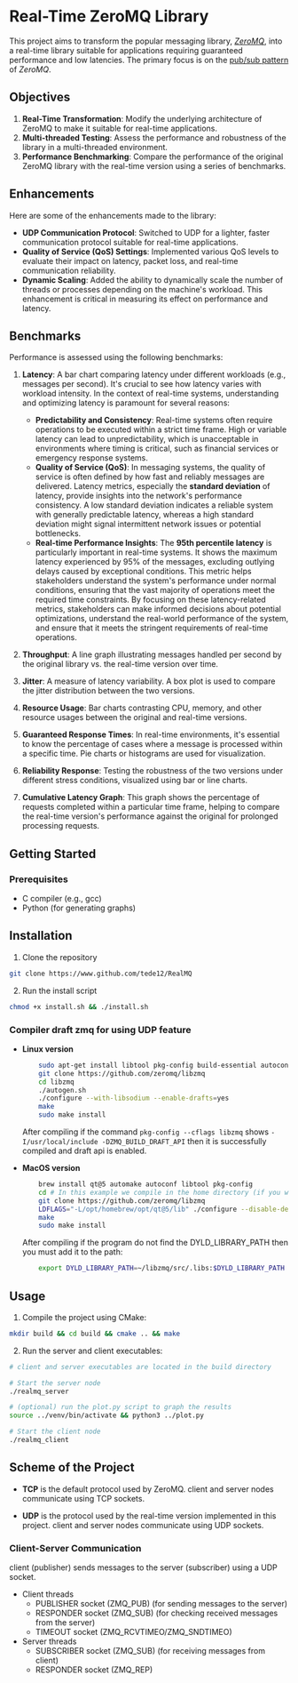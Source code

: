 # Real-Time ZeroMQ Library

This project aims to transform the popular messaging library, [*ZeroMQ*](https://zeromq.org), into a real-time library
suitable for applications
requiring guaranteed performance and low latencies. The primary focus is on
the [pub/sub pattern](https://zguide.zeromq.org/docs/chapter5/) of *ZeroMQ*.

## Objectives

1. **Real-Time Transformation**: Modify the underlying architecture of ZeroMQ to make it suitable for real-time
   applications.
2. **Multi-threaded Testing**: Assess the performance and robustness of the library in a multi-threaded environment.
3. **Performance Benchmarking**: Compare the performance of the original ZeroMQ library with the real-time version using
   a series of benchmarks.

## Enhancements

Here are some of the enhancements made to the library:

- **UDP Communication Protocol**: Switched to UDP for a lighter, faster communication protocol suitable for real-time
  applications.
- **Quality of Service (QoS) Settings**: Implemented various QoS levels to evaluate their impact on latency, packet
  loss, and
  real-time communication reliability.
- **Dynamic Scaling**: Added the ability to dynamically scale the number of threads or processes depending on the
  machine's
  workload. This enhancement is critical in measuring its effect on performance and latency.

## Benchmarks

Performance is assessed using the following benchmarks:

1. **Latency**: A bar chart comparing latency under different workloads (e.g., messages per second). It's crucial to see
   how
   latency varies with workload intensity. In the context of real-time systems, understanding and optimizing latency is
   paramount for several reasons:

    - **Predictability and Consistency**: Real-time systems often require operations to be executed within a strict time
      frame.
      High or variable latency can lead to unpredictability, which is unacceptable in environments where timing is
      critical, such as financial services or emergency response systems.
    - **Quality of Service (QoS)**: In messaging systems, the quality of service is often defined by how fast and
      reliably messages are delivered.
      Latency metrics, especially the **standard deviation** of latency, provide insights into the network's performance
      consistency. A low standard deviation indicates a reliable system with generally predictable latency, whereas a
      high standard deviation might signal intermittent network issues or potential bottlenecks.
    - **Real-time Performance Insights**: The **95th percentile latency** is particularly important in real-time
      systems. It shows the maximum latency experienced by 95% of the messages, excluding outlying delays caused by
      exceptional conditions. This metric helps stakeholders understand the system's performance under normal
      conditions, ensuring that the vast majority of operations meet the required time constraints.
      By focusing on these latency-related metrics, stakeholders can make informed decisions about potential
      optimizations, understand the real-world performance of the system, and ensure that it meets the stringent
      requirements of real-time operations.

2. **Throughput**: A line graph illustrating messages handled per second by the original library vs. the real-time
   version over
   time.
3. **Jitter**: A measure of latency variability. A box plot is used to compare the jitter distribution between the two
   versions.
4. **Resource Usage**: Bar charts contrasting CPU, memory, and other resource usages between the original and real-time
   versions.
5. **Guaranteed Response Times**: In real-time environments, it's essential to know the percentage of cases where a
   message is
   processed within a specific time. Pie charts or histograms are used for visualization.
6. **Reliability Response**: Testing the robustness of the two versions under different stress conditions, visualized
   using bar
   or line charts.
7. **Cumulative Latency Graph**: This graph shows the percentage of requests completed within a particular time frame,
   helping
   to compare the real-time version's performance against the original for prolonged processing requests.

## Getting Started

### Prerequisites

- C compiler (e.g., gcc)
- Python (for generating graphs)

## Installation

1. Clone the repository

```bash
git clone https://www.github.com/tede12/RealMQ
```

2. Run the install script

```bash
chmod +x install.sh && ./install.sh
```

### Compiler draft zmq for using UDP feature

- **Linux version**

    ```bash
        sudo apt-get install libtool pkg-config build-essential autoconf automake
        git clone https://github.com/zeromq/libzmq
        cd libzmq
        ./autogen.sh
        ./configure --with-libsodium --enable-drafts=yes
        make
        sudo make install
    ```
  After compiling if the command `pkg-config --cflags libzmq` shows `-I/usr/local/include -DZMQ_BUILD_DRAFT_API` then it is successfully compiled and draft api is enabled.

- **MacOS version**

    ```bash
        brew install qt@5 automake autoconf libtool pkg-config
        cd # In this example we compile in the home directory (if you want to change the directory, you must change the path in the CMakelists.txt file)
        git clone https://github.com/zeromq/libzmq
        LDFLAGS="-L/opt/homebrew/opt/qt@5/lib" ./configure --disable-dependency-tracking --with-libsodium --enable-drafts=yes --without-documentation
        make
        sudo make install
    ```
    After compiling if the program do not find the DYLD_LIBRARY_PATH then you must add it to the path:
    ```bash
        export DYLD_LIBRARY_PATH=~/libzmq/src/.libs:$DYLD_LIBRARY_PATH
    ```

## Usage

1. Compile the project using CMake:

```bash
mkdir build && cd build && cmake .. && make
```

2. Run the server and client executables:

```bash
# client and server executables are located in the build directory

# Start the server node
./realmq_server

# (optional) run the plot.py script to graph the results
source ../venv/bin/activate && python3 ../plot.py

# Start the client node
./realmq_client
```

## Scheme of the Project

- **TCP** is the default protocol used by ZeroMQ.
  client and server nodes communicate using TCP sockets.


- **UDP** is the protocol used by the real-time version implemented in this project.
  client and server nodes communicate using UDP sockets.

### Client-Server Communication

client (publisher) sends messages to the server (subscriber) using a UDP socket.

- Client threads
    - PUBLISHER socket (ZMQ_PUB) (for sending messages to the server)
    - RESPONDER socket (ZMQ_SUB) (for checking received messages from the server)
    - TIMEOUT socket (ZMQ_RCVTIMEO/ZMQ_SNDTIMEO)
- Server threads
    - SUBSCRIBER socket (ZMQ_SUB) (for receiving messages from client)
    - RESPONDER socket (ZMQ_REP)



